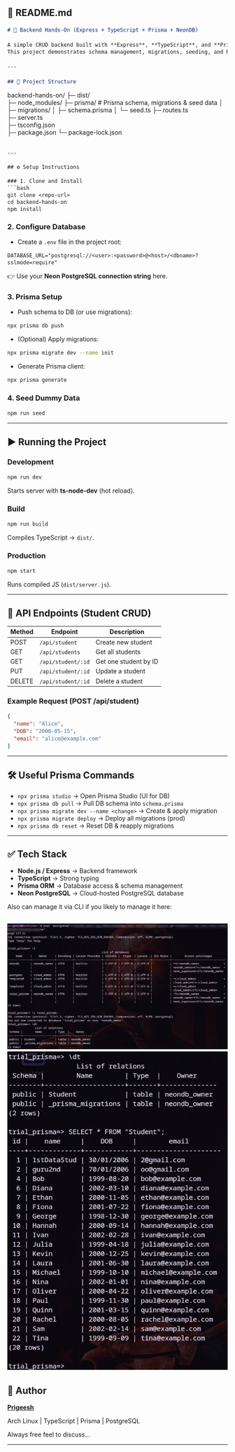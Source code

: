 
## 📄 README.md

```markdown
# 🚀 Backend Hands-On (Express + TypeScript + Prisma + NeonDB)

A simple CRUD backend built with **Express**, **TypeScript**, and **Prisma ORM**, connected to a **Neon PostgreSQL (cloud DB)**.  
This project demonstrates schema management, migrations, seeding, and REST API routes for a `Student` model.

---

## 📂 Project Structure

```

backend-hands-on/
├─ dist/              
├─ node\_modules/
├─ prisma/            # Prisma schema, migrations & seed data
│   ├─ migrations/
│   ├─ schema.prisma
│   └─ seed.ts
├─ routes.ts          
├─ server.ts          
├─ tsconfig.json     
├─ package.json
└─ package-lock.json

````

---

## ⚙️ Setup Instructions

### 1. Clone and Install
```bash
git clone <repo-url>
cd backend-hands-on
npm install
````

### 2. Configure Database

* Create a `.env` file in the project root:

```env
DATABASE_URL="postgresql://<user>:<password>@<host>/<dbname>?sslmode=require"
```

👉 Use your **Neon PostgreSQL connection string** here.

### 3. Prisma Setup

* Push schema to DB (or use migrations):

```bash
npx prisma db push
```

* (Optional) Apply migrations:

```bash
npx prisma migrate dev --name init
```

* Generate Prisma client:

```bash
npx prisma generate
```

### 4. Seed Dummy Data

```bash
npm run seed
```

---

## ▶️ Running the Project

### Development

```bash
npm run dev
```

Starts server with **ts-node-dev** (hot reload).

### Build

```bash
npm run build
```

Compiles TypeScript → `dist/`.

### Production

```bash
npm start
```

Runs compiled JS (`dist/server.js`).

---

## 📡 API Endpoints (Student CRUD)

| Method | Endpoint           | Description           |
| ------ | ------------------ | --------------------- |
| POST   | `/api/student`     | Create new student    |
| GET    | `/api/students`    | Get all students      |
| GET    | `/api/student/:id` | Get one student by ID |
| PUT    | `/api/student/:id` | Update a student      |
| DELETE | `/api/student/:id` | Delete a student      |

### Example Request (POST /api/student)

```json
{
  "name": "Alice",
  "DOB": "2000-05-15",
  "email": "alice@example.com"
}
```

---

## 🛠 Useful Prisma Commands

* `npx prisma studio` → Open Prisma Studio (UI for DB)
* `npx prisma db pull` → Pull DB schema into `schema.prisma`
* `npx prisma migrate dev --name <change>` → Create & apply migration
* `npx prisma migrate deploy` → Deploy all migrations (prod)
* `npx prisma db reset` → Reset DB & reapply migrations

---

## ✅ Tech Stack

* **Node.js / Express** → Backend framework
* **TypeScript** → Strong typing
* **Prisma ORM** → Database access & schema management
* **Neon PostgreSQL** → Cloud-hosted PostgreSQL database

Also can manage it via CLI if you likely to manage it here:

![CLI managing Neon DB](./assets/Screenshot_20250820_100229.png)
![CLI managing Neon DB](./assets/Screenshot_20250820_100257.png)
---

## 👤 Author

[**Prigeesh**](https://github.com/Sai-guru)

Arch Linux | TypeScript | Prisma | PostgreSQL

Always free feel to discuss...

---